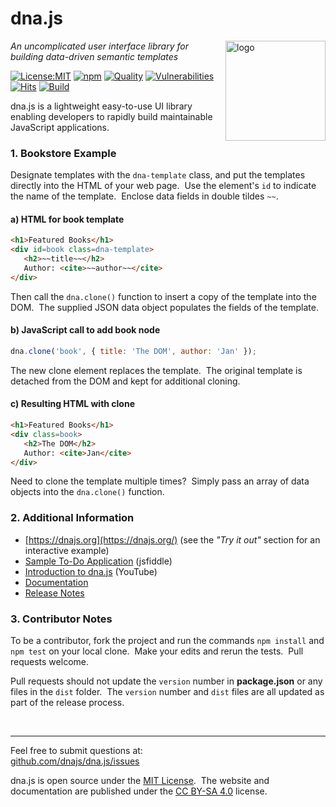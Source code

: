 # dna.js
<img src=https://dnajs.org/graphics/dnajs-logo.png align=right width=160 alt=logo>

_An uncomplicated user interface library for building data-driven semantic templates_

[![License:MIT](https://img.shields.io/badge/License-MIT-blue.svg)](https://dnajs.org/license)
[![npm](https://img.shields.io/npm/v/dna.js.svg)](https://www.npmjs.com/package/dna.js)
[![Quality](https://npm.packagequality.com/shield/dna.js.svg)](https://packagequality.com/#?package=dna.js)
[![Vulnerabilities](https://snyk.io/test/github/dnajs/dna.js/badge.svg)](https://snyk.io/test/github/dnajs/dna.js)
[![Hits](https://data.jsdelivr.com/v1/package/npm/dna.js/badge?style=rounded)](https://www.jsdelivr.com/package/npm/dna.js)
[![Build](https://travis-ci.org/dnajs/dna.js.svg)](https://travis-ci.org/dnajs/dna.js)

dna.js is a lightweight easy-to-use UI library enabling developers to rapidly build maintainable
JavaScript applications.

### 1. Bookstore Example
Designate templates with the `dna-template` class, and put the templates directly into the HTML
of your web page.&nbsp; Use the element's `id` to indicate the name of the template.&nbsp;
Enclose data fields in double tildes `~~`.

#### a) HTML for book template
```html
<h1>Featured Books</h1>
<div id=book class=dna-template>
   <h2>~~title~~</h2>
   Author: <cite>~~author~~</cite>
</div>
```

Then call the `dna.clone()` function to insert a copy of the template into the DOM.&nbsp; The
supplied JSON data object populates the fields of the template.

#### b) JavaScript call to add book node
```js
dna.clone('book', { title: 'The DOM', author: 'Jan' });
```

The new clone element replaces the template.&nbsp; The original template is detached from
the DOM and kept for additional cloning.

#### c) Resulting HTML with clone
```html
<h1>Featured Books</h1>
<div class=book>
   <h2>The DOM</h2>
   Author: <cite>Jan</cite>
</div>
```

Need to clone the template multiple times?&nbsp;  Simply pass an array of data objects into the
`dna.clone()` function.

### 2. Additional Information
* [https://dnajs.org](https://dnajs.org/) (see the *"Try it out"* section for an interactive example)
* [Sample To-Do Application](https://jsfiddle.net/ydafcuLv/) (jsfiddle)
* [Introduction to dna.js](https://youtu.be/jMOZOI-UkNI) (YouTube)
* [Documentation](https://dnajs.org/docs)
* [Release Notes](https://github.com/dnajs/dna.js/wiki/Release-Notes)

### 3. Contributor Notes
To be a contributor, fork the project and run the commands `npm install` and `npm test` on your
local clone.&nbsp; Make your edits and rerun the tests.&nbsp; Pull requests welcome.

Pull requests should not update the `version` number in **package.json** or any files in the `dist` folder.&nbsp; The `version` number and `dist` files are all updated as part of the release process.

<br>

---
Feel free to submit questions at:<br>
[github.com/dnajs/dna.js/issues](https://github.com/dnajs/dna.js/issues)

dna.js is open source under the [MIT License](https://dnajs.org/license).&nbsp;
The website and documentation are published under the
[CC BY-SA 4.0](https://creativecommons.org/licenses/by-sa/4.0) license.
